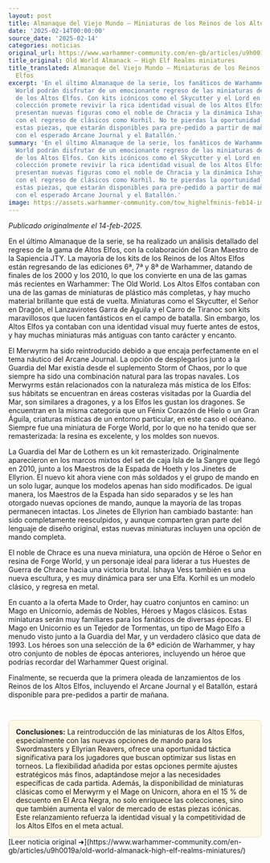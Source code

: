 ```yaml
---
layout: post
title: Almanaque del Viejo Mundo – Miniaturas de los Reinos de los Altos Elfos
date: '2025-02-14T00:00:00'
source_date: '2025-02-14'
categories: noticias
original_url: https://www.warhammer-community.com/en-gb/articles/u9h0019a/old-world-almanack-high-elf-realms-miniatures/
title_original: Old World Almanack – High Elf Realms miniatures
title_translated: Almanaque del Viejo Mundo – Miniaturas de los Reinos de los Altos
  Elfos
excerpt: 'En el último Almanaque de la serie, los fanáticos de Warhammer: The Old
  World podrán disfrutar de un emocionante regreso de las miniaturas de los Reinos
  de los Altos Elfos. Con kits icónicos como el Skycutter y el Lord en Dragón, esta
  colección promete revivir la rica identidad visual de los Altos Elfos. Además, se
  presentan nuevas figuras como el noble de Chracia y la dinámica Ishaya Vess, junto
  con el regreso de clásicos como Korhil. No te pierdas la oportunidad de redescubrir
  estas piezas, que estarán disponibles para pre-pedido a partir de mañana, junto
  con el esperado Arcane Journal y el Batallón.'
summary: 'En el último Almanaque de la serie, los fanáticos de Warhammer: The Old
  World podrán disfrutar de un emocionante regreso de las miniaturas de los Reinos
  de los Altos Elfos. Con kits icónicos como el Skycutter y el Lord en Dragón, esta
  colección promete revivir la rica identidad visual de los Altos Elfos. Además, se
  presentan nuevas figuras como el noble de Chracia y la dinámica Ishaya Vess, junto
  con el regreso de clásicos como Korhil. No te pierdas la oportunidad de redescubrir
  estas piezas, que estarán disponibles para pre-pedido a partir de mañana, junto
  con el esperado Arcane Journal y el Batallón.'
image: https://assets.warhammer-community.com/tow_highelfminis-feb14-image1_wide-9qbdhtc5hu.jpg
---
```


*Publicado originalmente el 14-feb-2025.*


En el último Almanaque de la serie, se ha realizado un análisis detallado del regreso de la gama de Altos Elfos, con la colaboración del Gran Maestro de la Sapiencia JTY. La mayoría de los kits de los Reinos de los Altos Elfos están regresando de las ediciones 6ª, 7ª y 8ª de Warhammer, datando de finales de los 2000 y los 2010, lo que los convierte en una de las gamas más recientes en Warhammer: The Old World. Los Altos Elfos contaban con una de las gamas de miniaturas de plástico más completas, y hay mucho material brillante que está de vuelta. Miniaturas como el Skycutter, el Señor en Dragón, el Lanzavirotes Garra de Águila y el Carro de Tiranoc son kits maravillosos que lucen fantásticos en el campo de batalla. Sin embargo, los Altos Elfos ya contaban con una identidad visual muy fuerte antes de estos, y hay muchas miniaturas más antiguas con tanto carácter y encanto.

El Merwyrm ha sido reintroducido debido a que encaja perfectamente en el tema náutico del Arcane Journal. La opción de desplegarlos junto a la Guardia del Mar existía desde el suplemento Storm of Chaos, por lo que siempre ha sido una combinación natural para las tropas navales. Los Merwyrms están relacionados con la naturaleza más mística de los Elfos: sus hábitats se encuentran en áreas costeras visitadas por la Guardia del Mar, son similares a dragones, y a los Elfos les gustan los dragones. Se encuentran en la misma categoría que un Fénix Corazón de Hielo o un Gran Águila, criaturas místicas de un entorno particular, en este caso el océano. Siempre fue una miniatura de Forge World, por lo que no ha tenido que ser remasterizada: la resina es excelente, y los moldes son nuevos.

La Guardia del Mar de Lothern es un kit remasterizado. Originalmente aparecieron en los marcos mixtos del set de caja Isla de la Sangre que llegó en 2010, junto a los Maestros de la Espada de Hoeth y los Jinetes de Ellyrion. El nuevo kit ahora viene con más soldados y el grupo de mando en un solo lugar, aunque los modelos apenas han sido modificados. De igual manera, los Maestros de la Espada han sido separados y se les han otorgado nuevas opciones de mando, aunque la mayoría de las tropas permanecen intactas. Los Jinetes de Ellyrion han cambiado bastante: han sido completamente reesculpidos, y aunque comparten gran parte del lenguaje de diseño original, estas nuevas miniaturas incluyen una opción de mando completa.

El noble de Chrace es una nueva miniatura, una opción de Héroe o Señor en resina de Forge World, y un personaje ideal para liderar a tus Huestes de Guerra de Chrace hacia una victoria brutal. Ishaya Vess también es una nueva escultura, y es muy dinámica para ser una Elfa. Korhil es un modelo clásico, y regresa en metal.

En cuanto a la oferta Made to Order, hay cuatro conjuntos en camino: un Mago en Unicornio, además de Nobles, Héroes y Magos clásicos. Estas miniaturas serán muy familiares para los fanáticos de diversas épocas. El Mago en Unicornio es un Tejedor de Tormentas, un tipo de Mago Elfo a menudo visto junto a la Guardia del Mar, y un verdadero clásico que data de 1993. Los héroes son una selección de la 6ª edición de Warhammer, y hay otro conjunto de nobles de épocas anteriores, incluyendo un héroe que podrías recordar del Warhammer Quest original.

Finalmente, se recuerda que la primera oleada de lanzamientos de los Reinos de los Altos Elfos, incluyendo el Arcane Journal y el Batallón, estará disponible para pre-pedidos a partir de mañana.

<div style="margin-top:3em;padding:1em;background:#fef8e6;border:1px solid #eadbbd;border-radius:8px;">
<strong>Conclusiones:</strong> La reintroducción de las miniaturas de los Altos Elfos, especialmente con las nuevas opciones de mando para los Swordmasters y Ellyrian Reavers, ofrece una oportunidad táctica significativa para los jugadores que buscan optimizar sus listas en torneos. La flexibilidad añadida por estas opciones permite ajustes estratégicos más finos, adaptándose mejor a las necesidades específicas de cada partida. Además, la disponibilidad de miniaturas clásicas como el Merwyrm y el Mage on Unicorn, ahora en el 15 % de descuento en El Arca Negra, no solo enriquece las colecciones, sino que también aumenta el valor de mercado de estas piezas icónicas. Este relanzamiento refuerza la identidad visual y la competitividad de los Altos Elfos en el meta actual.
</div>
[Leer noticia original ➜](https://www.warhammer-community.com/en-gb/articles/u9h0019a/old-world-almanack-high-elf-realms-miniatures/)